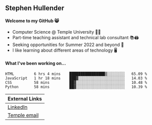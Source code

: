 ## Stephen Hullender

#### Welcome to my GitHub 😸
  * Computer Science @ Temple University 🍒🦉
  * Part-time teaching assistant and technical lab consultant 📚🖨️
  * Seeking opportunities for Summer 2022 and beyond 🚀
  * I like learning about different areas of technology 🖥️

#### What I've been working on...
<!--START_SECTION:waka-->
```text
HTML         6 hrs 4 mins    ████████████████▒░░░░░░░░   65.09 % 
JavaScript   1 hr 18 mins    ███▓░░░░░░░░░░░░░░░░░░░░░   14.03 % 
CSS          58 mins         ██▓░░░░░░░░░░░░░░░░░░░░░░   10.48 % 
Python       58 mins         ██▓░░░░░░░░░░░░░░░░░░░░░░   10.39 % 
```
<!--END_SECTION:waka-->

| External Links | 
| -------------- |
| [LinkedIn](https://linkedin.com/in/shullender) |
| [Temple email](mailto:stephull@temple.edu) |

<!--
Here are some ideas to get you started:
- 🔭 I’m currently working on ...
- 🌱 I’m currently learning ...
- 👯 I’m looking to collaborate on ...
- 🤔 I’m looking for help with ...
- 💬 Ask me about ...
- 📫 How to reach me: ...
- 😄 Pronouns: ...
- ⚡ Fun fact: ...
-->
